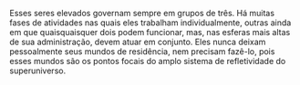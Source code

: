 ﻿Esses seres elevados governam sempre em grupos de três. Há muitas fases de atividades nas quais eles trabalham individualmente, outras ainda em que quaisquaisquer dois podem funcionar, mas, nas esferas mais altas de sua administração, devem atuar em conjunto. Eles nunca deixam pessoalmente seus mundos de residência, nem precisam fazê-lo, pois esses mundos são os pontos focais do amplo sistema de refletividade do superuniverso.